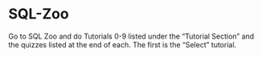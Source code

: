 # SQL-Zoo

Go to SQL Zoo and do Tutorials 0-9 listed under the “Tutorial Section” and the quizzes listed at the end of each. The first is the “Select” tutorial.
